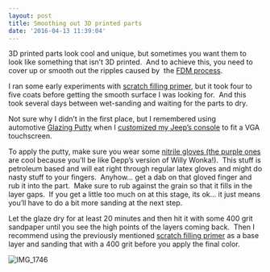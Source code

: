 ```yaml
---
layout: post
title: Smoothing out 3D printed parts
date: '2016-04-13 11:39:04'
---
```



3D printed parts look cool and unique, but sometimes you want them to look like something that isn’t 3D printed.  And to achieve this, you need to cover up or smooth out the ripples caused by  the [FDM process](https://en.wikipedia.org/wiki/Fused_deposition_modeling).

I ran some early experiments with [scratch filling primer](http://amzn.to/1SaFVBJ), but it took four to five coats before getting the smooth surface I was looking for.  And this took several days between wet-sanding and waiting for the parts to dry.

Not sure why I didn’t in the first place, but I remembered using automotive [Glazing Putty](http://amzn.to/1NotTR9) when I [customized my Jeep’s console](http://www.mp3car.com/forum/general/show-off-your-project/86872-2000-jeep-cherokee-carputer-install-worklog) to fit a VGA touchscreen.

To apply the putty, make sure you wear some [nitrile gloves (the purple ones](http://amzn.to/260vyaQ) are cool because you’ll be like Depp’s version of Willy Wonka!).  This stuff is petroleum based and will eat right through regular latex gloves and might do nasty stuff to your fingers.  Anyhow… get a dab on that gloved finger and rub it into the part.  Make sure to rub against the grain so that it fills in the layer gaps.  If you get a little too much on at this stage, its ok… it just means you’ll have to do a bit more sanding at the next step.

Let the glaze dry for at least 20 minutes and then hit it with some 400 grit sandpaper until you see the high points of the layers coming back.  Then I recommend using the previously mentioned [scratch filling primer](http://amzn.to/1SaFVBJ) as a base layer and sanding that with a 400 grit before you apply the final color.

![IMG_1746](https://i2.wp.com/res.cloudinary.com/thecase/image/upload/h_300,w_225/v1514683022/IMG_1746_c9xqly.jpg?resize=225%2C300)


